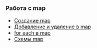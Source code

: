 ### Работа с map

* [Создание map](./create-map/main.go)
* [Добавление и удаление в map](./add-delete/main.go)
* [for each в map](./for-each/main.go)
* [Схемы map](./pics/)
